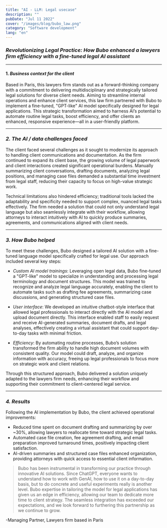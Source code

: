 ```yaml
---
title: "AI - LLM: Legal usecase"
description: ""
pubDate: "Jul 11 2022"
cover: "/images/blog/bubo_law.png"
category: "Software development"
lang: "en"
---
```


### *Revolutionizing Legal Practice: How Bubo enhanced a lawyers firm efficiency with a fine-tuned legal AI assistant*

---

#### 1. *Business context for the client*

Based in Paris, this lawyers firm stands out as a forward-thinking company with a commitment to delivering multidisciplinary and strategically tailored legal solutions for diverse client needs. Aiming to streamline internal operations and enhance client services, this law firm partnered with Bubo to implement a fine-tuned, "GPT-like" AI model specifically designed for legal applications. This strategic transformation aimed to harness AI’s potential to automate routine legal tasks, boost efficiency, and offer clients an enhanced, responsive experience—all in a user-friendly platform.

---

### *2. The AI / data challenges faced*

The client faced several challenges as it sought to modernize its approach to handling client communications and documentation. As the firm continued to expand its client base, the growing volume of legal paperwork and client interactions created significant operational burdens. Manually summarizing client conversations, drafting documents, analyzing legal positions, and managing case files demanded a substantial time investment from legal staff, reducing their capacity to focus on high-value strategic work.

Technical limitations also hindered efficiency; traditional tools lacked the adaptability and specificity needed to support complex, nuanced legal tasks effectively. The firm needed a solution that could not only understand legal language but also seamlessly integrate with their workflow, allowing attorneys to interact intuitively with AI to quickly produce summaries, agreements, and communications aligned with client needs.

---

### *3. How Bubo helped*

To meet these challenges, Bubo designed a tailored AI solution with a fine-tuned language model specifically crafted for legal use. Our approach included several key steps:

- *Custom AI model trainings*: Leveraging open legal data, Bubo fine-tuned a "GPT-like" model to specialize in understanding and processing legal terminology and document structures. This model was trained to recognize and analyze legal language accurately, enabling the client to automate tasks such as drafting fee agreements, summarizing case discussions, and generating structured case files.

- *User interface*: We developed an intuitive chatbot-style interface that allowed legal professionals to interact directly with the AI model and upload document directly. This interface enabled staff to easily request and receive AI-generated summaries, document drafts, and legal analyses, effectively creating a virtual assistant that could support day-to-day tasks with minimal friction.

- *Efficiency*: By automating routine processes, Bubo’s solution transformed the firm ability to handle high document volumes with consistent quality. Our model could draft, analyze, and organize information with accuracy, freeing up legal professionals to focus more on strategic work and client relations.

Through this structured approach, Bubo delivered a solution uniquely adapted to the lawyers firm needs, enhancing their workflow and supporting their commitment to client-centered legal service.

---

### *4. Results*

Following the AI implementation by Bubo, the client achieved operational improvements:

- Reduced time spent on document drafting and summarizing by over ~30%, allowing lawyers to reallocate time toward strategic legal tasks.
- Automated case file creation, fee agreement drafting, and email preparation improved turnaround times, positively impacting client satisfaction.
- AI-driven summaries and structured case files enhanced organization, providing attorneys with quick access to essential client information.

> Bubo has been instrumental in transforming our practice through innovative AI solutions. Since ChatGPT, everyone wants to understand how to work with GenAI, how to use it on a day-to-day basis, but to do concrete and useful experiments really is another level. Bubo expertise in tailoring the model for legal applications has given us an edge in efficiency, allowing our team to dedicate more time to client strategy. The seamless integration has exceeded our expectations, and we look forward to furthering this partnership as we continue to grow.

-Managing Partner, Lawyers firm based in Paris
